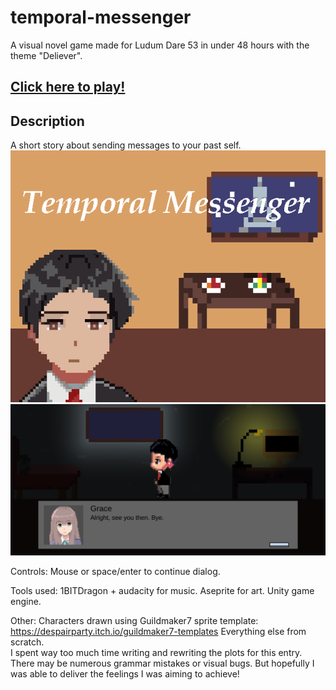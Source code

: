 # temporal-messenger
A visual novel game made for Ludum Dare 53 in under 48 hours with the theme "Deliever".

## [Click here to play!](https://mr-papaya.itch.io/eternal-harvest)

## Description
A short story about sending messages to your past self.
![img](https://github.com/kevban/temporal-messenger/blob/main/LD53/screenshots/cover.png)
![img](https://github.com/kevban/temporal-messenger/blob/main/LD53/screenshots/screenshot1.png)

Controls: Mouse or space/enter to continue dialog.

Tools used: 1BITDragon + audacity for music. Aseprite for art. Unity game engine.

Other: Characters drawn using Guildmaker7 sprite template: https://despairparty.itch.io/guildmaker7-templates Everything else from scratch.\
I spent way too much time writing and rewriting the plots for this entry. There may be numerous grammar mistakes or visual bugs. But hopefully I was able to deliver the feelings I was aiming to achieve!
